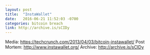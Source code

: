 ```yaml
---
layout: post
title:  "InstaWallet"
date:   2016-06-21 11:52:03 -0700
categories: bitcoin breach
link: http://archive.is/sCIDy
---
```

Media: https://techcrunch.com/2013/04/03/bitcoin-instawallet/
Post Mortem: http://www.instawallet.org/
Archive: http://archive.is/sCIDy
